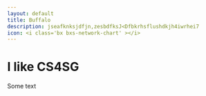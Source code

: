 ```yaml
---
layout: default
title: Buffalo
description: jseafknksjdfjn,zesbdfksJ<Dfbkrhsflushdkjh4iwrhei7
icon: <i class='bx bxs-network-chart' ></i>
---
```


# I like CS4SG
Some text
